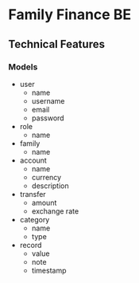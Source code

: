 # Family Finance BE

## Technical Features

### Models

- user
  - name
  - username
  - email
  - password
- role
  - name
- family
  - name
- account
  - name
  - currency
  - description
- transfer
  - amount
  - exchange rate
- category
  - name
  - type
- record
  - value
  - note
  - timestamp
